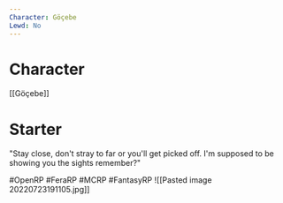 ```yaml
---
Character: Göçebe
Lewd: No
---
```

# Character
[[Göçebe]]

# Starter
"Stay close, don't stray to far or you'll get picked off. I'm supposed to be showing you the sights remember?" 

#OpenRP #FeraRP #MCRP #FantasyRP 
![[Pasted image 20220723191105.jpg]]